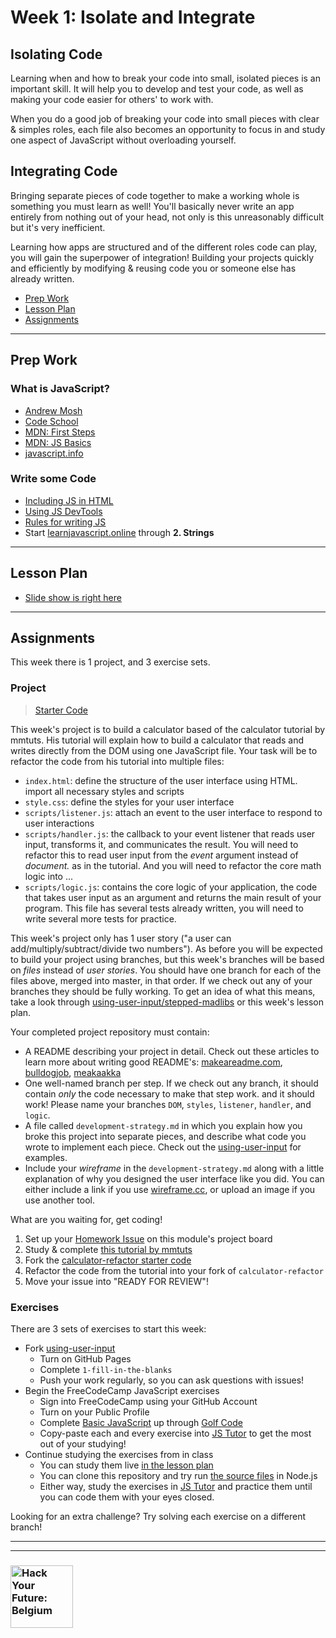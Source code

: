 # Week 1: Isolate and Integrate

## Isolating Code

Learning when and how to break your code into small, isolated pieces is an important skill.  It will help you to develop and test your code, as well as making your code easier for others' to work with.

When you do a good job of breaking your code into small pieces with clear & simples roles, each file also becomes an opportunity to focus in and study one aspect of JavaScript without overloading yourself.

## Integrating Code

Bringing separate pieces of code together to make a working whole is something you must learn as well! You'll basically never write an app entirely from nothing out of your head, not only is this unreasonably difficult but it's very inefficient.

Learning how apps are structured and of the different roles code can play, you will gain the superpower of integration!  Building your projects quickly and efficiently by modifying & reusing code you or someone else has already written.

* [Prep Work](#prep-work)
* [Lesson Plan](#lesson-plan)
* [Assignments](#assignments)

---

## Prep Work

### What is JavaScript?

* [Andrew Mosh](https://www.youtube.com/watch?v=upDLs1sn7g4)
* [Code School](https://www.youtube.com/watch?v=nItSSTwBvSU)
* [MDN: First Steps](https://developer.mozilla.org/en-US/docs/Learn/JavaScript/First_steps/What_is_JavaScript)
* [MDN: JS Basics](https://developer.mozilla.org/en-US/docs/Learn/Getting_started_with_the_web/JavaScript_basics)
* [javascript.info](https://javascript.info/intro)

### Write some Code

* [Including JS in HTML](https://www.youtube.com/watch?v=AD5hxsFJc4o&list=PL0eyrZgxdwhxNGMWROnaY35NLyEjTqcgB&index=4)
* [Using JS DevTools](https://www.youtube.com/watch?v=sjmyfwESv1g&list=PL0eyrZgxdwhxNGMWROnaY35NLyEjTqcgB&index=5)
* [Rules for writing JS](https://www.youtube.com/watch?v=FdlBtidhAnE&list=PL0eyrZgxdwhxNGMWROnaY35NLyEjTqcgB&index=6)
* Start [learnjavascript.online](https://learnjavascript.online/) through __2. Strings__

---

## Lesson Plan

* [Slide show is right here](https://hackyourfuture.be/separation-of-concerns/week-1)

---

## Assignments

This week there is 1 project, and 3 exercise sets.

### Project

> [Starter Code](http://hackyourfuture.be/homework-submission/#projects)

This week's project is to build a calculator based of the calculator tutorial by mmtuts.  His tutorial will explain how to build a calculator that reads and writes directly from the DOM using one JavaScript file.  Your task will be to refactor the code from his tutorial into multiple files:

* `index.html`: define the structure of the user interface using HTML.  import all necessary styles and scripts
* `style.css`: define the styles for your user interface
* `scripts/listener.js`: attach an event to the user interface to respond to user interactions
* `scripts/handler.js`: the callback to your event listener that reads user input, transforms it, and communicates the result.  You will need to refactor this to read user input from the _event_ argument instead of _document._ as in the tutorial. And you will need to refactor the core math logic into ...
* `scripts/logic.js`: contains the core logic of your application, the code that takes user input as an argument and returns the main result of your program.  This file has several tests already written, you will need to write several more tests for practice.

This week's project only has 1 user story ("a user can add/multiply/subtract/divide two numbers").  As before you will be expected to build your project using branches, but this week's branches will be based on _files_ instead of _user stories_.  You should have one branch for each of the files above, merged into master, in that order.  If we check out any of your branches they should be fully working.  To get an idea of what this means, take a look through [using-user-input/stepped-madlibs](https://github.com/hackyourfuturebelgium/using-user-input/blob/master/stepped-madlibs) or this week's lesson plan.

Your completed project repository must contain:

* A README describing your project in detail.  Check out these articles to learn more about writing good README's: [makeareadme.com](https://www.makeareadme.com/), [bulldogjob](https://bulldogjob.com/news/449-how-to-write-a-good-readme-for-your-github-project), [meakaakka](https://medium.com/@meakaakka/a-beginners-guide-to-writing-a-kickass-readme-7ac01da88ab3)
* One well-named branch per step. If we check out any branch, it should contain _only_ the code necessary to make that step work. and it should work! Please name your branches `DOM`, `styles`, `listener`, `handler`, and `logic`.
* A file called `development-strategy.md` in which you explain how you broke this project into separate pieces, and describe what code you wrote to implement each piece.  Check out the [using-user-input](https://github.com/hackyourfuturebelgium/using-user-input) for examples.
* Include your _wireframe_ in the `development-strategy.md` along with a little explanation of why you designed the user interface like you did.  You can either include a link if you use [wireframe.cc](https://wireframe.cc), or upload an image if you use another tool.

What are you waiting for, get coding!

1. Set up your [Homework Issue](https://github.com/HackYourFutureBelgium/homework-submission#homework-issues) on this module's project board
1. Study & complete [this tutorial by mmtuts](https://www.youtube.com/watch?v=qQEYAOPWDzk)
1. Fork the [calculator-refactor starter code](https://github.com/hackyourfuturebelgium/calculator-refactor)
1. Refactor the code from the tutorial into your fork of `calculator-refactor`
1. Move your issue into "READY FOR REVIEW"!

### Exercises

There are 3 sets of exercises to start this week:

* Fork [using-user-input](https://github.com/hackyourfuturebelgium/using-user-input)
  * Turn on GitHub Pages
  * Complete `1-fill-in-the-blanks`
  * Push your work regularly, so you can ask questions with issues!
* Begin the FreeCodeCamp JavaScript exercises
  * Sign into FreeCodeCamp using your GitHub Account
  * Turn on your Public Profile
  * Complete [Basic JavaScript](https://www.freecodecamp.org/learn/javascript-algorithms-and-data-structures/basic-javascript/) up through [Golf Code](https://www.freecodecamp.org/learn/javascript-algorithms-and-data-structures/basic-javascript/golf-code)
  * Copy-paste each and every exercise into [JS Tutor](http://pythontutor.com/javascript.html#mode=edit) to get the most out of your studying!
* Continue studying the exercises from in class
  * You can study them live [in the lesson plan](https://hackyourfuture.be/separation-of-concerns/week-1)
  * You can clone this repository and try run [the source files](../javascript-basics) in Node.js
  * Either way, study the exercises in [JS Tutor](http://pythontutor.com/javascript.html#mode=edit) and practice them until you can code them with your eyes closed.

Looking for an extra challenge? Try solving each exercise on a different branch!

---
---

### <a href="https://hackyourfuture.be" target="_blank"><img src="https://user-images.githubusercontent.com/18554853/63941625-4c7c3d00-ca6c-11e9-9a76-8d5e3632fe70.jpg" width="100" height="100" alt="Hack Your Future: Belgium"></a>
